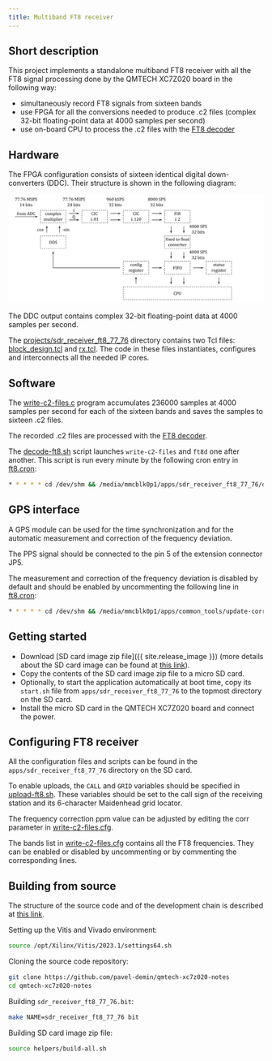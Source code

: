 ```yaml
---
title: Multiband FT8 receiver
---
```


## Short description

This project implements a standalone multiband FT8 receiver with all the FT8 signal processing done by the QMTECH XC7Z020 board in the following way:

 - simultaneously record FT8 signals from sixteen bands
 - use FPGA for all the conversions needed to produce .c2 files (complex 32-bit floating-point data at 4000 samples per second)
 - use on-board CPU to process the .c2 files with the [FT8 decoder](https://github.com/pavel-demin/ft8d)

## Hardware

The FPGA configuration consists of sixteen identical digital down-converters (DDC). Their structure is shown in the following diagram:

![FT8 receiver](/img/sdr-receiver-ft8-77-76.png)

The DDC output contains complex 32-bit floating-point data at 4000 samples per second.

The [projects/sdr_receiver_ft8_77_76](https://github.com/pavel-demin/qmtech-xc7z020-notes/tree/main/projects/sdr_receiver_ft8_77_76) directory contains two Tcl files: [block_design.tcl](https://github.com/pavel-demin/qmtech-xc7z020-notes/blob/main/projects/sdr_receiver_ft8_77_76/block_design.tcl) and [rx.tcl](https://github.com/pavel-demin/qmtech-xc7z020-notes/blob/main/projects/sdr_receiver_ft8_77_76/rx.tcl). The code in these files instantiates, configures and interconnects all the needed IP cores.

## Software

The [write-c2-files.c](https://github.com/pavel-demin/qmtech-xc7z020-notes/tree/main/projects/sdr_receiver_ft8_77_76/app/write-c2-files.c) program accumulates 236000 samples at 4000 samples per second for each of the sixteen bands and saves the samples to sixteen .c2 files.

The recorded .c2 files are processed with the [FT8 decoder](https://github.com/pavel-demin/ft8d).

The [decode-ft8.sh](https://github.com/pavel-demin/qmtech-xc7z020-notes/tree/main/projects/sdr_receiver_ft8_77_76/app/decode-ft8.sh) script launches `write-c2-files` and `ft8d` one after another. This script is run every minute by the following cron entry in [ft8.cron](https://github.com/pavel-demin/qmtech-xc7z020-notes/tree/main/projects/sdr_receiver_ft8_77_76/app/ft8.cron):
```bash
* * * * * cd /dev/shm && /media/mmcblk0p1/apps/sdr_receiver_ft8_77_76/decode-ft8.sh >> decode-ft8.log 2>&1 &
```

## GPS interface

A GPS module can be used for the time synchronization and for the automatic measurement and correction of the frequency deviation.

The PPS signal should be connected to the pin 5 of the extension connector JP5.

The measurement and correction of the frequency deviation is disabled by default and should be enabled by uncommenting the following line in [ft8.cron](https://github.com/pavel-demin/qmtech-xc7z020-notes/tree/main/projects/sdr_receiver_ft8_77_76/app/ft8.cron):
```bash
* * * * * cd /dev/shm && /media/mmcblk0p1/apps/common_tools/update-corr.sh 77.76 >> update-corr.log 2>&1 &
```

## Getting started

 - Download [SD card image zip file]({{ site.release_image }}) (more details about the SD card image can be found at [this link](/alpine.md)).
 - Copy the contents of the SD card image zip file to a micro SD card.
 - Optionally, to start the application automatically at boot time, copy its `start.sh` file from `apps/sdr_receiver_ft8_77_76` to the topmost directory on the SD card.
 - Install the micro SD card in the QMTECH XC7Z020 board and connect the power.

## Configuring FT8 receiver

All the configuration files and scripts can be found in the `apps/sdr_receiver_ft8_77_76` directory on the SD card.

To enable uploads, the `CALL` and `GRID` variables should be specified in [upload-ft8.sh](https://github.com/pavel-demin/qmtech-xc7z020-notes/tree/main/projects/sdr_receiver_ft8_77_76/app/upload-ft8.sh#L4-L5). These variables should be set to the call sign of the receiving station and its 6-character Maidenhead grid locator.

The frequency correction ppm value can be adjusted by editing the corr parameter in [write-c2-files.cfg](https://github.com/pavel-demin/qmtech-xc7z020-notes/tree/main/projects/sdr_receiver_ft8_77_76/app/write-c2-files.cfg).

The bands list in [write-c2-files.cfg](https://github.com/pavel-demin/qmtech-xc7z020-notes/tree/main/projects/sdr_receiver_ft8_77_76/app/write-c2-files.cfg) contains all the FT8 frequencies. They can be enabled or disabled by uncommenting or by commenting the corresponding lines.

## Building from source

The structure of the source code and of the development chain is described at [this link](/led-blinker-77-76.md).

Setting up the Vitis and Vivado environment:
```bash
source /opt/Xilinx/Vitis/2023.1/settings64.sh
```

Cloning the source code repository:
```bash
git clone https://github.com/pavel-demin/qmtech-xc7z020-notes
cd qmtech-xc7z020-notes
```

Building `sdr_receiver_ft8_77_76.bit`:
```bash
make NAME=sdr_receiver_ft8_77_76 bit
```

Building SD card image zip file:
```bash
source helpers/build-all.sh
```
